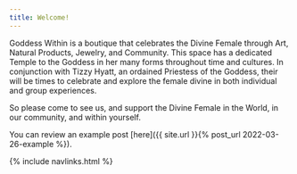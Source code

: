 ```yaml
---
title: Welcome!
---
```


Goddess Within is a boutique that celebrates the Divine Female through Art, Natural Products, Jewelry, and Community.  This space has a dedicated Temple to the Goddess in her many forms throughout time and cultures.  In conjunction with Tizzy Hyatt, an ordained Priestess of the Goddess, their will be times to celebrate and explore the female divine in both individual and group experiences.

So please come to see us, and support the Divine Female in the World, in our community, and within yourself.

You can review an example post [here]({{ site.url }}{% post_url 2022-03-26-example %}).

<div>
{% include navlinks.html %}
</div>